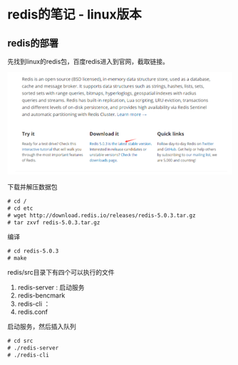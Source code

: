 # redis的笔记 - linux版本

## redis的部署
先找到linux的redis包，百度redis进入到官网，截取链接。

![获取下载链接](https://github.com/ZhiZhao-Hong/Note/blob/master/redis/img/1.png)

下载并解压数据包
```
# cd /
# cd etc
# wget http://download.redis.io/releases/redis-5.0.3.tar.gz
# tar zxvf redis-5.0.3.tar.gz
```

编译
```
# cd redis-5.0.3
# make
```

redis/src目录下有四个可以执行的文件
1. redis-server : 启动服务
2. redis-bencmark
3. redis-cli ： 
4. redis.conf

启动服务，然后插入队列
```
# cd src
# ./redis-server
# ./redis-cli
```